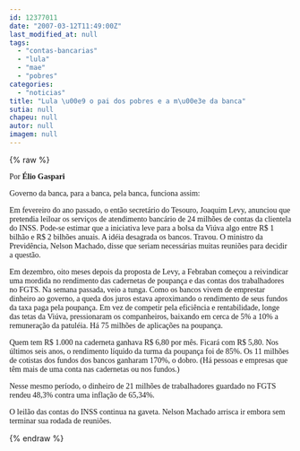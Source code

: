 ```yaml
---
id: 12377011
date: "2007-03-12T11:49:00Z"
last_modified_at: null
tags:
  - "contas-bancarias"
  - "lula"
  - "mae"
  - "pobres"
categories:
  - "noticias"
title: "Lula \u00e9 o pai dos pobres e a m\u00e3e da banca"
sutia: null
chapeu: null
autor: null
imagem: null
---
```

{% raw %}
<p><P><FONT face=Verdana>Por <STRONG>Élio Gaspari</STRONG></FONT></P></p>
<p><P><FONT face=Verdana>Governo da banca, para a banca, pela banca, funciona assim:</FONT></P></p>
<p><P><FONT face=Verdana>Em fevereiro do ano passado, o então secretário do Tesouro, Joaquim Levy, anunciou que pretendia leiloar os serviços de atendimento bancário de 24 milhões de contas da clientela do INSS. Pode-se estimar que a iniciativa leve para a bolsa da Viúva algo entre R$ 1 bilhão e R$ 2 bilhões anuais. A idéia desagrada os bancos. Travou. O ministro da Previdência, Nelson Machado, disse que seriam necessárias muitas reuniões para decidir a questão.</FONT></P></p>
<p><P><FONT face=Verdana>Em dezembro, oito meses depois da proposta de Levy, a Febraban começou a reivindicar uma mordida no rendimento das cadernetas de poupança e das contas dos trabalhadores no FGTS. Na semana passada, veio a tunga. Como os bancos vivem de emprestar dinheiro ao governo, a queda dos juros estava aproximando o rendimento de seus fundos da taxa paga pela poupança. Em vez de competir pela eficiência e rentabilidade, longe das tetas da Viúva, pressionaram os companheiros, baixando em cerca de 5% a 10% a remuneração da patuléia. Há 75 milhões de aplicações na poupança. </FONT></P></p>
<p><P><FONT face=Verdana>Quem tem R$ 1.000 na caderneta ganhava R$ 6,80 por mês. Ficará com R$ 5,80. Nos últimos seis anos, o rendimento líquido da turma da poupança foi de 85%. Os 11 milhões de cotistas dos fundos dos bancos ganharam 170%, o dobro. (Há pessoas e empresas que têm mais de uma conta nas cadernetas ou nos fundos.)</FONT></P></p>
<p><P><FONT face=Verdana>Nesse mesmo período, o dinheiro de 21 milhões de trabalhadores guardado no FGTS rendeu 48,3% contra uma inflação de 65,34%.</FONT></P></p>
<p><P><FONT face=Verdana>O leilão das contas do INSS continua na gaveta. Nelson Machado arrisca ir embora sem terminar sua rodada de reuniões.</FONT></P> </p>
{% endraw %}
